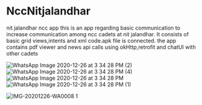 # NccNitjalandhar

nit jalandhar ncc app
this is an app regarding basic communication to increase communication among ncc cadets at nit jalandhar.
It consists of basic grid views,intents and xml code.apk file is connected.
the app contains pdf viewer and news api calls using okHttp,retrofit and chatUI with other cadets

![WhatsApp Image 2020-12-26 at 3 34 28 PM (2)](https://user-images.githubusercontent.com/70520048/103149665-7db86a80-4791-11eb-93ad-d64c8bcf9204.jpeg)
![WhatsApp Image 2020-12-26 at 3 34 28 PM (4)](https://user-images.githubusercontent.com/70520048/103149668-87da6900-4791-11eb-9fe8-2bd6347c0bea.jpeg)
![WhatsApp Image 2020-12-26 at 3 34 28 PM](https://user-images.githubusercontent.com/70520048/103149680-ae000900-4791-11eb-9890-5b13cec9b032.jpeg)
![WhatsApp Image 2020-12-26 at 3 34 28 PM (1)](https://user-images.githubusercontent.com/70520048/103149684-b0faf980-4791-11eb-803a-6dd3d43e59ce.jpeg)



![IMG-20201226-WA0008 1](https://user-images.githubusercontent.com/70520048/103149552-8bb9bb80-4790-11eb-9e01-5b25fcc1d609.jpg)
